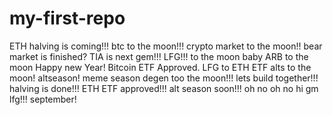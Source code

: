 # my-first-repo
ETH
halving is coming!!!
btc to the moon!!!
crypto market to the moon!!
bear market is finished?
TIA is next gem!!!
LFG!!!
to the moon baby
ARB to the moon
Happy new Year!
Bitcoin ETF Approved.
LFG to ETH ETF
alts to the moon!
altseason!
meme season
degen too the moon!!!
lets build together!!!
halving is done!!!
ETH ETF approved!!!
alt season soon!!!
oh no oh no
hi gm lfg!!!
september!

